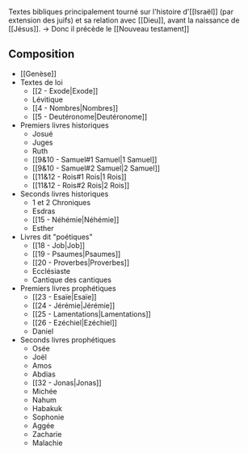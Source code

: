 Textes bibliques principalement tourné sur l'histoire d'[[Israël]] (par extension des juifs) et sa relation avec [[Dieu]], avant la naissance de [[Jésus]].
-> Donc il précède le [[Nouveau testament]]
## Composition
- [[Genèse]]
- Textes de loi
	- [[2 - Exode|Exode]]
	- Lévitique
	- [[4 - Nombres|Nombres]]
	- [[5 - Deutéronome|Deutéronome]]
- Premiers livres historiques
	- Josué
	- Juges
	- Ruth
	- [[9&10 - Samuel#1 Samuel|1 Samuel]]
	- [[9&10 - Samuel#2 Samuel|2 Samuel]]
	- [[11&12 - Rois#1 Rois|1 Rois]]
	- [[11&12 - Rois#2 Rois|2 Rois]]
- Seconds livres historiques
	- 1 et 2 Chroniques
	- Esdras
	- [[15 - Néhémie|Néhémie]]
	- Esther
- Livres dit "poétiques"
	- [[18 - Job|Job]]
	- [[19 - Psaumes|Psaumes]]
	- [[20 - Proverbes|Proverbes]]
	- Ecclésiaste
	- Cantique des cantiques
- Premiers livres prophétiques
	- [[23 - Esaïe|Esaïe]]
	- [[24 - Jérémie|Jérémie]]
	- [[25 - Lamentations|Lamentations]]
	- [[26 - Ezéchiel|Ezéchiel]]
	- Daniel
- Seconds livres prophétiques
	- Osée
	- Joël
	- Amos
	- Abdias
	- [[32 - Jonas|Jonas]]
	- Michée
	- Nahum
	- Habakuk
	- Sophonie
	- Aggée
	- Zacharie
	- Malachie